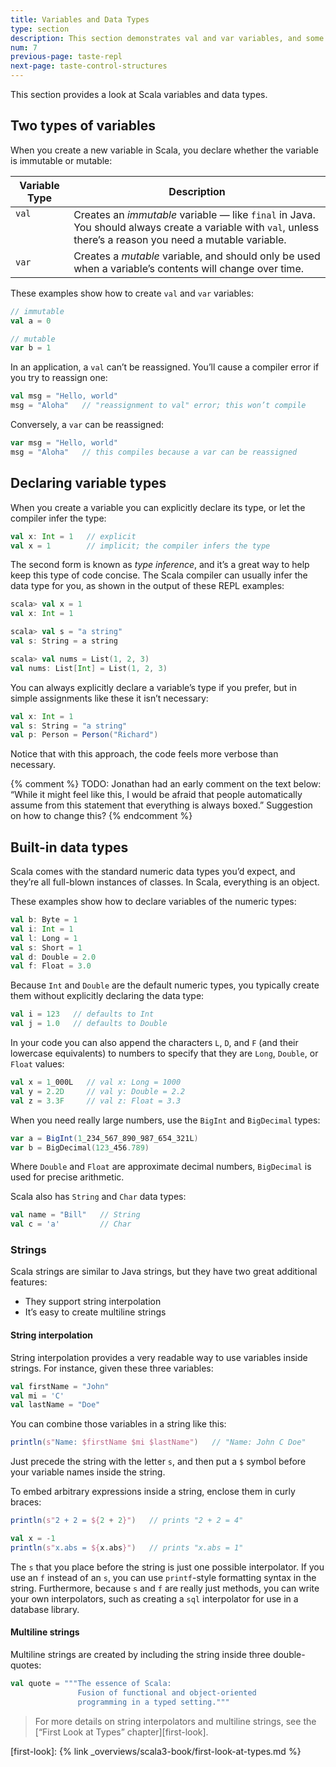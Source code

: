 ```yaml
---
title: Variables and Data Types
type: section
description: This section demonstrates val and var variables, and some common Scala data types.
num: 7
previous-page: taste-repl
next-page: taste-control-structures
---
```




This section provides a look at Scala variables and data types.


## Two types of variables

When you create a new variable in Scala, you declare whether the variable is immutable or mutable:

<table>
  <thead>
    <tr>
      <th>Variable Type</th>
      <th>Description</th>
    </tr>
  </thead>
  <tbody>
    <tr>
      <td valign="top"><code>val</code></td>
      <td valign="top">Creates an <em>immutable</em> variable — like <code>final</code> in Java. You should always create a variable with <code>val</code>, unless there’s a reason you need a mutable variable.</td>
    </tr>
    <tr>
      <td><code>var</code></td>
      <td>Creates a <em>mutable</em> variable, and should only be used when a variable’s contents will change over time.</td>
    </tr>
  </tbody>
</table>

These examples show how to create `val` and `var` variables:

```scala
// immutable
val a = 0

// mutable
var b = 1
```

In an application, a `val` can’t be reassigned. You’ll cause a compiler error if you try to reassign one:

```scala
val msg = "Hello, world"
msg = "Aloha"   // "reassignment to val" error; this won’t compile
```

Conversely, a `var` can be reassigned:

```scala
var msg = "Hello, world"
msg = "Aloha"   // this compiles because a var can be reassigned
```



## Declaring variable types

When you create a variable you can explicitly declare its type, or let the compiler infer the type:

```scala
val x: Int = 1   // explicit
val x = 1        // implicit; the compiler infers the type
```

The second form is known as _type inference_, and it’s a great way to help keep this type of code concise. The Scala compiler can usually infer the data type for you, as shown in the output of these REPL examples:

```scala
scala> val x = 1
val x: Int = 1

scala> val s = "a string"
val s: String = a string

scala> val nums = List(1, 2, 3)
val nums: List[Int] = List(1, 2, 3)
```

You can always explicitly declare a variable’s type if you prefer, but in simple assignments like these it isn’t necessary:

```scala
val x: Int = 1
val s: String = "a string"
val p: Person = Person("Richard")
```

Notice that with this approach, the code feels more verbose than necessary.



{% comment %}
TODO: Jonathan had an early comment on the text below: “While it might feel like this, I would be afraid that people automatically assume from this statement that everything is always boxed.” Suggestion on how to change this?
{% endcomment %}

## Built-in data types

Scala comes with the standard numeric data types you’d expect, and they’re all full-blown instances of classes. In Scala, everything is an object.

These examples show how to declare variables of the numeric types:

```scala
val b: Byte = 1
val i: Int = 1
val l: Long = 1
val s: Short = 1
val d: Double = 2.0
val f: Float = 3.0
```

Because `Int` and `Double` are the default numeric types, you typically create them without explicitly declaring the data type:

```scala
val i = 123   // defaults to Int
val j = 1.0   // defaults to Double
```

In your code you can also append the characters `L`, `D`, and `F` (and their lowercase equivalents) to numbers to specify that they are `Long`, `Double`, or `Float` values:

```scala
val x = 1_000L   // val x: Long = 1000
val y = 2.2D     // val y: Double = 2.2
val z = 3.3F     // val z: Float = 3.3
```

When you need really large numbers, use the `BigInt` and `BigDecimal` types:

```scala
var a = BigInt(1_234_567_890_987_654_321L)
var b = BigDecimal(123_456.789)
```

Where `Double` and `Float` are approximate decimal numbers, `BigDecimal` is used for precise arithmetic.

Scala also has `String` and `Char` data types:

```scala
val name = "Bill"   // String
val c = 'a'         // Char
```


### Strings

Scala strings are similar to Java strings, but they have two great additional features:

- They support string interpolation
- It’s easy to create multiline strings

#### String interpolation

String interpolation provides a very readable way to use variables inside strings. For instance, given these three variables:

```scala
val firstName = "John"
val mi = 'C'
val lastName = "Doe"
```

You can combine those variables in a string like this:

```scala
println(s"Name: $firstName $mi $lastName")   // "Name: John C Doe"
```

Just precede the string with the letter `s`, and then put a `$` symbol before your variable names inside the string.

To embed arbitrary expressions inside a string, enclose them in curly braces:

``` scala
println(s"2 + 2 = ${2 + 2}")   // prints "2 + 2 = 4"

val x = -1
println(s"x.abs = ${x.abs}")   // prints "x.abs = 1"
```

The `s` that you place before the string is just one possible interpolator. If you use an `f` instead of an `s`, you can use `printf`-style formatting syntax in the string. Furthermore, because `s` and `f` are really just methods, you can write your own interpolators, such as creating a `sql` interpolator for use in a database library.

#### Multiline strings

Multiline strings are created by including the string inside three double-quotes:

```scala
val quote = """The essence of Scala:
               Fusion of functional and object-oriented
               programming in a typed setting."""
```

>For more details on string interpolators and multiline strings, see the [“First Look at Types” chapter][first-look].




[first-look]: {% link _overviews/scala3-book/first-look-at-types.md %}
